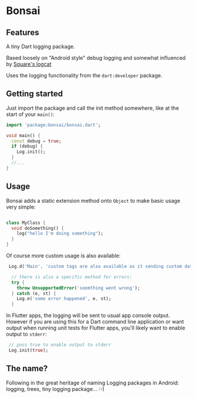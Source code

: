 # Bonsai

## Features

A tiny Dart logging package.

Based loosely on "Android style" debug logging and somewhat influenced by [Square's logcat](https://github.com/square/logcat)

Uses the logging functionality from the `dart:developer` package.

## Getting started

Just import the package and call the init method somewhere, like at the start of your `main()`:

```dart
import 'package:bonsai/bonsai.dart';

void main() {
  const debug = true;
  if (debug) {
    Log.init();
  }
  //...
}
```

## Usage

Bonsai adds a static extension method onto `Object` to make basic usage very simple:

```dart

class MyClass {
  void doSomething() {
    log("hello I'm doing something");
  }
}
```

Of course more custom usage is also available:

```dart
 Log.d('Main', 'custom tags are also available as it sending custom data:', data: myObj);

  // there is also a specific method for errors:
  try {
    throw UnsupportedError('soemthing went wrong');
  } catch (e, st) {
    Log.e('some error happened', e, st);
  }
```

In Flutter apps, the logging will be sent to usual app console output. However if you are using this for a Dart command line application or want output when running unit tests for Flutter apps, you'll likely want to enable output to `stderr`:

```dart
 // pass true to enable output to stderr
 Log.init(true);
```

## The name?

Following in the great heritage of naming Logging packages in Android: logging, trees, tiny logging package... :-)


